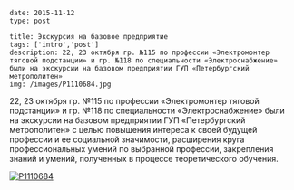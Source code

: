 ```
date: 2015-11-12
type: post

title: Экскурсия на базовое предприятие
tags: ['intro','post']
description: 22, 23 октября гр. №115 по профессии «Электромонтер тяговой подстанции» и гр. №118 по специальности «Электроснабжение» были на экскурсии на базовом предприятии ГУП «Петербургский метрополитен»
img: /images/P1110684.jpg
```

22, 23 октября гр. №115 по профессии «Электромонтер тяговой подстанции» и гр. №118 по специальности «Электроснабжение» были на экскурсии на базовом предприятии ГУП «Петербургский метрополитен» с целью повышения интереса к своей будущей профессии и ее социальной значимости, расширения круга профессиональных умений по выбранной профессии, закрепления знаний и умений, полученных в процессе теоретического обучения.

[![P1110684](/images/P1110684-1024x769.jpg)](/images/P1110684.jpg)
